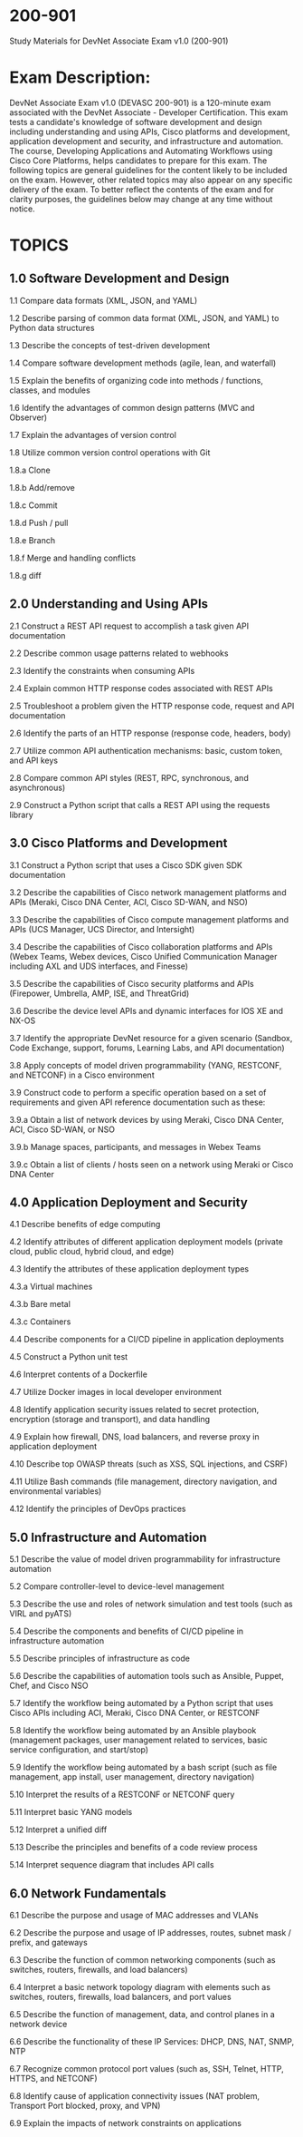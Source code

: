 # 200-901
Study Materials for DevNet Associate Exam v1.0 (200-901)

# Exam Description: 
DevNet Associate Exam v1.0 (DEVASC 200-901) is a 120-minute exam associated
with the DevNet Associate - Developer Certification. This exam tests a candidate's knowledge of
software development and design including understanding and using APIs, Cisco platforms and
development, application development and security, and infrastructure and automation. The course,
Developing Applications and Automating Workflows using Cisco Core Platforms, helps candidates to
prepare for this exam.
The following topics are general guidelines for the content likely to be included on the exam. However,
other related topics may also appear on any specific delivery of the exam. To better reflect the contents
of the exam and for clarity purposes, the guidelines below may change at any time without notice.

# TOPICS 
## 1.0 Software Development and Design

1.1 Compare data formats (XML, JSON, and YAML)

1.2 Describe parsing of common data format (XML, JSON, and YAML) to Python data
structures
  
1.3 Describe the concepts of test-driven development

1.4 Compare software development methods (agile, lean, and waterfall)

1.5 Explain the benefits of organizing code into methods / functions, classes, and modules

1.6 Identify the advantages of common design patterns (MVC and Observer)

1.7 Explain the advantages of version control

1.8 Utilize common version control operations with Git

1.8.a Clone

1.8.b Add/remove

1.8.c Commit

1.8.d Push / pull

1.8.e Branch

1.8.f Merge and handling conflicts

1.8.g diff

## 2.0 Understanding and Using APIs

2.1 Construct a REST API request to accomplish a task given API documentation

2.2 Describe common usage patterns related to webhooks

2.3 Identify the constraints when consuming APIs

2.4 Explain common HTTP response codes associated with REST APIs

2.5 Troubleshoot a problem given the HTTP response code, request and API documentation

2.6 Identify the parts of an HTTP response (response code, headers, body)

2.7 Utilize common API authentication mechanisms: basic, custom token, and API keys

2.8 Compare common API styles (REST, RPC, synchronous, and asynchronous)

2.9 Construct a Python script that calls a REST API using the requests library

## 3.0 Cisco Platforms and Development

3.1 Construct a Python script that uses a Cisco SDK given SDK documentation

3.2 Describe the capabilities of Cisco network management platforms and APIs (Meraki, Cisco DNA Center, ACI, Cisco SD-WAN, and NSO)

3.3 Describe the capabilities of Cisco compute management platforms and APIs (UCS Manager, UCS Director, and Intersight)

3.4 Describe the capabilities of Cisco collaboration platforms and APIs (Webex Teams, Webex devices, Cisco Unified Communication Manager including AXL and UDS interfaces, and Finesse)

3.5 Describe the capabilities of Cisco security platforms and APIs (Firepower, Umbrella,
AMP, ISE, and ThreatGrid)

3.6 Describe the device level APIs and dynamic interfaces for IOS XE and NX-OS

3.7 Identify the appropriate DevNet resource for a given scenario (Sandbox, Code Exchange,
support, forums, Learning Labs, and API documentation)

3.8 Apply concepts of model driven programmability (YANG, RESTCONF, and NETCONF) in a
Cisco environment

3.9 Construct code to perform a specific operation based on a set of requirements and given
API reference documentation such as these:

3.9.a Obtain a list of network devices by using Meraki, Cisco DNA Center, ACI, Cisco
SD-WAN, or NSO

3.9.b Manage spaces, participants, and messages in Webex Teams

3.9.c Obtain a list of clients / hosts seen on a network using Meraki or Cisco DNA
Center

## 4.0 Application Deployment and Security

4.1 Describe benefits of edge computing

4.2 Identify attributes of different application deployment models (private cloud, public
cloud, hybrid cloud, and edge)

4.3 Identify the attributes of these application deployment types

4.3.a Virtual machines

4.3.b Bare metal

4.3.c Containers

4.4 Describe components for a CI/CD pipeline in application deployments

4.5 Construct a Python unit test

4.6 Interpret contents of a Dockerfile

4.7 Utilize Docker images in local developer environment

4.8 Identify application security issues related to secret protection, encryption (storage and
transport), and data handling

4.9 Explain how firewall, DNS, load balancers, and reverse proxy in application deployment

4.10 Describe top OWASP threats (such as XSS, SQL injections, and CSRF)

4.11 Utilize Bash commands (file management, directory navigation, and environmental
variables)

4.12 Identify the principles of DevOps practices

## 5.0 Infrastructure and Automation

5.1 Describe the value of model driven programmability for infrastructure automation

5.2 Compare controller-level to device-level management

5.3 Describe the use and roles of network simulation and test tools (such as VIRL and pyATS)

5.4 Describe the components and benefits of CI/CD pipeline in infrastructure automation

5.5 Describe principles of infrastructure as code

5.6 Describe the capabilities of automation tools such as Ansible, Puppet, Chef, and Cisco NSO

5.7 Identify the workflow being automated by a Python script that uses Cisco APIs including
ACI, Meraki, Cisco DNA Center, or RESTCONF

5.8 Identify the workflow being automated by an Ansible playbook (management packages,
user management related to services, basic service configuration, and start/stop)

5.9 Identify the workflow being automated by a bash script (such as file management, app
install, user management, directory navigation)

5.10 Interpret the results of a RESTCONF or NETCONF query

5.11 Interpret basic YANG models

5.12 Interpret a unified diff

5.13 Describe the principles and benefits of a code review process

5.14 Interpret sequence diagram that includes API calls

## 6.0 Network Fundamentals

6.1 Describe the purpose and usage of MAC addresses and VLANs

6.2 Describe the purpose and usage of IP addresses, routes, subnet mask / prefix, and
gateways

6.3 Describe the function of common networking components (such as switches, routers,
firewalls, and load balancers)

6.4 Interpret a basic network topology diagram with elements such as switches, routers,
firewalls, load balancers, and port values

6.5 Describe the function of management, data, and control planes in a network device

6.6 Describe the functionality of these IP Services: DHCP, DNS, NAT, SNMP, NTP

6.7 Recognize common protocol port values (such as, SSH, Telnet, HTTP, HTTPS, and
NETCONF)

6.8 Identify cause of application connectivity issues (NAT problem, Transport Port blocked,
proxy, and VPN)

6.9 Explain the impacts of network constraints on applications
